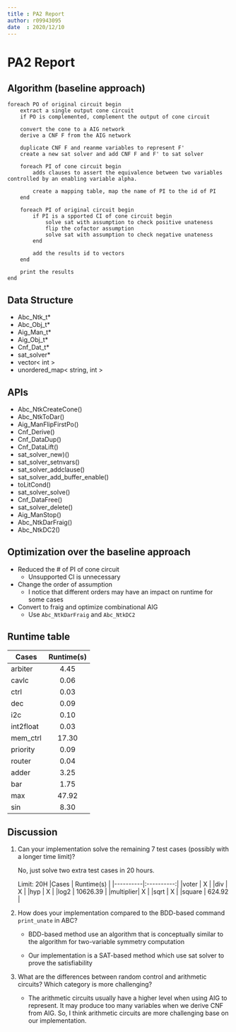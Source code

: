 ```yaml
---
title : PA2 Report
author: r09943095
date  : 2020/12/10
---
```

# PA2 Report 

## Algorithm (baseline approach)

```
foreach PO of original circuit begin
    extract a single output cone circuit
    if PO is complemented, complement the output of cone circuit

    convert the cone to a AIG network
    derive a CNF F from the AIG network

    duplicate CNF F and reanme variables to represent F'
    create a new sat solver and add CNF F and F' to sat solver 

    foreach PI of cone circuit begin
        adds clauses to assert the equivalence between two variables controlled by an enabling variable alpha.

        create a mapping table, map the name of PI to the id of PI
    end

    foreach PI of original circuit begin
        if PI is a spported CI of cone circuit begin
            solve sat with assumption to check positive unateness
            flip the cofactor assumption
            solve sat with assumption to check negative unateness
        end

        add the results id to vectors
    end

    print the results
end
```

## Data Structure
- Abc_Ntk_t*
- Abc_Obj_t*
- Aig_Man_t*
- Aig_Obj_t*
- Cnf_Dat_t*
- sat_solver*
- vector< int >
- unordered_map< string, int >

## APIs
- Abc_NtkCreateCone()
- Abc_NtkToDar()
- Aig_ManFlipFirstPo()
- Cnf_Derive()
- Cnf_DataDup()
- Cnf_DataLift()
- sat_solver_new)()
- sat_solver_setnvars()
- sat_solver_addclause()
- sat_solver_add_buffer_enable()
- toLitCond()
- sat_solver_solve()
- Cnf_DataFree()
- sat_solver_delete()
- Aig_ManStop()
- Abc_NtkDarFraig()
- Abc_NtkDC2()

## Optimization over the baseline approach
- Reduced the # of PI of cone circuit
  - Unsupported CI is unnecessary
- Change the order of assumption
  - I notice that different orders may have an impact on runtime for some cases
- Convert to fraig and optimize combinational AIG 
  - Use `Abc_NtkDarFraig` and `Abc_NtkDC2`

## Runtime table
|Cases     | Runtime(s) |
|----------|:----------:|
|arbiter   |    4.45    |
|cavlc     |    0.06    |
|ctrl      |    0.03    |
|dec       |    0.09    |
|i2c       |    0.10    |
|int2float |    0.03    |
|mem_ctrl  |   17.30    |
|priority  |    0.09    |
|router    |    0.04    |
|adder     |    3.25    |
|bar       |    1.75    |
|max       |   47.92    |
|sin       |    8.30    |

## Discussion

1. Can your implementation solve the remaining 7 test cases (possibly with a longer time limit)?

    No, just solve two extra test cases in 20 hours.

    Limit: 20H
    |Cases     | Runtime(s) |
    |----------|:----------:|
    |voter     |     X      |
    |div       |     X      |
    |hyp       |     X      |
    |log2      | 10626.39   |
    |multiplier|     X      |
    |sqrt      |     X      |
    |square    |   624.92   |

2. How does your implementation compared to the BDD-based command `print_unate` in ABC?

    - BDD-based method use an algorithm that is conceptually similar to the algorithm for two-variable symmetry computation 

    - Our implementation is a SAT-based method which use sat solver to prove the satisfiability

3. What are the differences between random control and arithmetic circuits? Which category is more challenging?

    - The arithmetic circuits usually have a higher level when using AIG to represent. It may produce too many variables when we derive CNF from AIG. So, I think arithmetic circuits are more challenging base on our implementation.